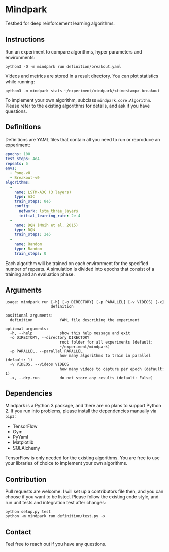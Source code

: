 Mindpark
========

Testbed for deep reinforcement learning algorithms.

## Instructions

Run an experiment to compare algorithms, hyper parameters and environments:

```shell
python3 -O -m mindpark run definition/breakout.yaml
```

Videos and metrics are stored in a result directory. You can plot statistics
while running:

```shell
python3 -m mindpark stats ~/experiment/mindpark/<timestamp>-breakout
```

To implement your own algorithm, subclass `mindpark.core.Algorithm`. Please
refer to the existing algorithms for details, and ask if you have questions.

## Definitions

Definitions are YAML files that contain all you need to run or reproduce an
experiment:

```yaml
epochs: 100
test_steps: 4e4
repeats: 5
envs:
  - Pong-v0
  - Breakout-v0
algorithms:
  -
    name: LSTM-A3C (3 layers)
    type: A3C
    train_steps: 8e5
    config:
      network: lstm_three_layers
      initial_learning_rate: 2e-4
  -
    name: DQN (Mnih et al. 2015)
    type: DQN
    train_steps: 2e5
  -
    name: Random
    type: Random
    train_steps: 0
```

Each algorithm will be trained on each environment for the specified number of
repeats. A simulation is divided into epochs that consist of a training and an
evaluation phase.

## Arguments

```
usage: mindpark run [-h] [-o DIRECTORY] [-p PARALLEL] [-v VIDEOS] [-x]
                    definition

positional arguments:
  definition            YAML file describing the experiment

optional arguments:
  -h, --help            show this help message and exit
  -o DIRECTORY, --directory DIRECTORY
                        root folder for all experiments (default:
                        ~/experiment/mindpark)
  -p PARALLEL, --parallel PARALLEL
                        how many algorithms to train in parallel (default: 1)
  -v VIDEOS, --videos VIDEOS
                        how many videos to capture per epoch (default: 1)
  -x, --dry-run         do not store any results (default: False)
```

## Dependencies

Mindpark is a Python 3 package, and there are no plans to support Python 2. If
you run into problems, please install the dependencies manually via `pip3`:

- TensorFlow
- Gym
- PyYaml
- Matplotlib
- SQLAlchemy

TensorFlow is only needed for the existing algorithms. You are free to use your
libraries of choice to implement your own algorithms.

## Contribution

Pull requests are welcome. I will set up a contributors file then, and you can
choose if you want to be listed. Please follow the existing code style, and run
unit tests and integration test after changes:

```shell
python setup.py test
python -m mindpark run definition/test.py -x
```

## Contact

Feel free to reach out if you have any questions.
